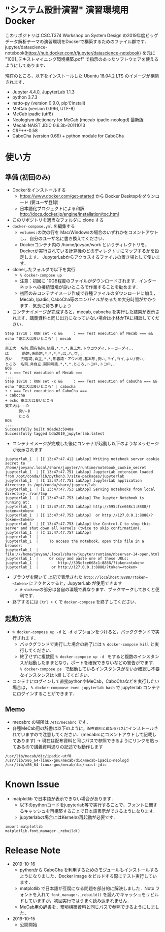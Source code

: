# "システム設計演習" 演習環境用 Docker 

このリポジトリは CSC.T374 Workshop on System Design の2019年度ビッグデータ解析テーマの演習環境をDockerで構築するためのファイル群です．
jupyter/datascience-notebook(https://hub.docker.com/r/jupyter/datascience-notebook) を元に "1001_テキストマイニング環境構築.pdf" で指示のあったソフトウェアを使えるようにしてあります．

現在のところ，以下をインストールした Ubuntu 18.04.2 LTS のイメージが構築されます．
- Jupyter 4.4.0, JupyterLab 1.1.3 
- python 3.7.3
- natto-py (version 0.9.0, pipでinstall)
- MeCab (version 0.996, UTF-8)
- MeCab ipadic (utf8)
- Neologism dictionary for MeCab (mecab-ipadic-neologd) 最新版
- Mecab NAIST JDIC 0.6.3b-20111013
- CRF++-0.58
- CaboCha (version 0.69) + python module for CaboCha 

# 使い方
## 準備 (初回のみ)

- Dockerをインストールする
  - https://www.docker.com/get-started から Docker Desktopをダウンロード (要ユーザ登録)
  - 日本語化プロジェクトによる和訳 http://docs.docker.jp/engine/installation/toc.html
- このリポジトリを適当なフォルダに clone する
- ````docker-compose.yml```` を編集する
  - ````volumes:````の次の行を Mac/Windowsの場合のいずれかをコメントアウトし，
    自分のユーザ名に書き換えてください．
  - Dockerコンテナ内の /home/jovyan/work というディレクトリを，Dockerが実行されている計算機のどのディレクトリにマップするかを設定します．
    JupyterLabからアクセスするファイルの置き場として使います．
- cloneしたフォルダで以下を実行
  - ````% docker-compose up````
  - 注意：初回に 10GB程度のファイルがダウンロードされます．インターネットへの接続環境が良いところで作業することを勧めます．
  - 初回のみコンテナイメージ作成で各種ファイルのダウンロードに加え，Mecab, Ipadic, CaboCha等のコンパイルがあるため大分時間がかかります．気長に待ちましょう
- コンテナイメージが完成すると，mecab, cabocha を実行した結果が表示されます．講義資料と同じ出力になっていない場合は小林かTAに相談してください．
````
Step 17/18 : RUN set -x &&     : === Test execution of Mecab === &&     echo "東工大は良いところ" | mecab
...
東工大  名詞,固有名詞,組織,*,*,*,東工大,トウコウダイ,トーコーダイ,,
は      助詞,係助詞,*,*,*,*,は,ハ,ワ,,
良い    形容詞,自立,*,*,形容詞・アウオ段,基本形,良い,ヨイ,ヨイ,よい/良い,
ところ  名詞,非自立,副詞可能,*,*,*,ところ,トコロ,トコロ,,
EOS
+ : === Test execution of Mecab ===
....
Step 18/18 : RUN set -x &&     : === Test execution of CaboCha === &&     echo "東工大は良いところ" | cabocha
+ : === Test execution of CaboCha ===
+ cabocha
+ echo 東工大は良いところ
東工大は---D
      良い-D
      ところ
EOS
....
Successfully built 96ade3c5040a
Successfully tagged bda2019_jupyterlab:latest
````
- コンテナイメージが完成した後にコンテナが起動し以下のようなメッセージが表示されます
````
jupyterlab_1  | [I 13:47:47.412 LabApp] Writing notebook server cookie secret to /home/jovyan/.local/share/jupyter/runtime/notebook_cookie_secret
jupyterlab_1  | [I 13:47:47.751 LabApp] JupyterLab extension loaded from /opt/conda/lib/python3.7/site-packages/jupyterlab
jupyterlab_1  | [I 13:47:47.751 LabApp] JupyterLab application directory is /opt/conda/share/jupyter/lab
jupyterlab_1  | [I 13:47:47.753 LabApp] Serving notebooks from local directory: /var/tmp
jupyterlab_1  | [I 13:47:47.753 LabApp] The Jupyter Notebook is running at:
jupyterlab_1  | [I 13:47:47.753 LabApp] http://595cfce668c1:8888/?token=<token>
jupyterlab_1  | [I 13:47:47.753 LabApp]  or http://127.0.0.1:8888/?token=<token>
jupyterlab_1  | [I 13:47:47.753 LabApp] Use Control-C to stop this server and shut down all kernels (twice to skip confirmation).
jupyterlab_1  | [C 13:47:47.757 LabApp]
jupyterlab_1  |
jupyterlab_1  |     To access the notebook, open this file in a browser:
jupyterlab_1  |         file:///home/jovyan/.local/share/jupyter/runtime/nbserver-14-open.html
jupyterlab_1  |     Or copy and paste one of these URLs:
jupyterlab_1  |         http://595cfce668c1:8888/?token=<token>
jupyterlab_1  |      or http://127.0.0.1:8888/?token=<token>
````
- ブラウザを開いて 上記で表示された ````http://localhost:8888/?token=<token>```` にアクセスすると，JupyterLab が使用できます
  - ※ ````<token>````の部分は各自の環境で異なります．ブックマークしておくと便利です．
- 終了するには `Ctrl + C` で ````docker-compose```` を終了してください．
 
## 起動方法
- `% docker-compose up -d` と -d オプションをつけると，バッググランドで実行されます．
   - バックグランドで実行した場合の終了には `% docker-compose kill` と実行してください．
   - 終了せずに複数回 ````% docker-compose up -d ```` をすると複数のインスタンスが起動したままとなり，ポートを確保できないなどの警告がでます．
   ````% docker-compose ps ```` で起動しているインスタンスがないか確認し不要なインスタンスは kill してください．
- コンテナにログインして直接pythonやMeCab，CaboChaなどを実行したい場合は，
  ````% docker-compouse exec jupyterlab bash````
  で jupyterlab コンテナにログインすることができます．
  
## Memo
- mecabrc の場所は ````/etc/mecabrc```` です．
- 各種MeCab用の辞書は以下のように，`配布資料と異なるパス`にインストールされていますので注意してください．(mecabrcにコメントアウトして記載してあります) → 現在は配布資料と同じパスで参照できるようにリンクを貼ってあるので講義資料通りの記述でも動作します
````
/usr/lib/mecab/dic/ipadic-utf8
/usr/lib/x86_64-linux-gnu/mecab/dic/mecab-ipadic-neologd
/usr/lib/x86_64-linux-gnu/mecab/dic/naist-jdic
````
# Known Issue
- matplotlib で日本語が表示できない場合があります．
  - 以下のpythonコードをjupyterlab等で実行することで、フォントに関するキャッシュを再構築することで日本語表示ができるようになります.
  - jupyterlabの場合にはKernelの再起動が必要です.
```` 
import matplotlib
matplotlib.font_manager._rebuild()
````
# Release Note
- 2019-10-16
  - pythonから CaboCha を利用するためのモジュールもインストールするようになりました．Docker image をビルドする際にテスト実行しています．
  - matplotlib で日本語が豆腐になる問題を部分的に解決しました．Noto フォントを入れて ````font_manager._rebuild()```` を読んでキャッシュをリビルドしていますが，初回実行ではうまく読み込まれません．
  - MeCab用の辞書を，環境構築資料と同じパスで参照できるようにしました．
- 2019-10-15
  - 公開開始

